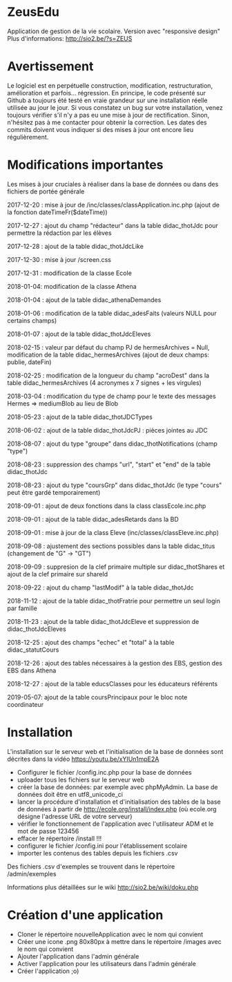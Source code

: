 ZeusEdu
=======
Application de gestion de la vie scolaire. Version avec "responsive design"
Plus d'informations: http://sio2.be/?s=ZEUS

Avertissement
=============
Le logiciel est en perpétuelle construction, modification, restructuration, amélioration et parfois... régression.
En principe, le code présenté sur Github a toujours été testé en vraie grandeur sur une installation réelle utilisée
au jour le jour.
Si vous constatez un bug sur votre installation, venez toujours vérifier s'il n'y a pas eu une mise à jour de rectification.
Sinon, n'hésitez pas à me contacter pour obtenir la correction.
Les dates des commits doivent vous indiquer si des mises à jour ont encore lieu régulièrement.

Modifications importantes
=========================
Les mises à jour cruciales à réaliser dans la base de données ou dans des fichiers de portée générale

2017-12-20 : mise à jour de /inc/classes/classApplication.inc.php (ajout de la fonction dateTimeFr($dateTime))

2017-12-27 : ajout du champ "rédacteur" dans la table didac_thotJdc pour permettre la rédaction par les élèves

2017-12-28 : ajout de la table didac_thotJdcLike

2017-12-30 : mise à jour /screen.css

2017-12-31 : modification de la classe Ecole

2018-01-04: modification de la classe Athena

2018-01-04 : ajout de la table didac_athenaDemandes

2018-01-06 : modification de la table didac_adesFaits (valeurs NULL pour certains champs)

2018-01-07 : ajout de la table didac_thotJdcEleves

2018-02-15 : valeur par défaut du champ PJ de hermesArchives = Null, modification de la table didac_hermesArchives (ajout de deux champs: publie, dateFin)

2018-02-25 : modification de la longueur du champ "acroDest" dans la table didac_hermesArchives (4 acronymes x 7 signes + les virgules)

2018-03-04 : modification du type de champ pour le texte des messages Hermes => mediumBlob au lieu de Blob

2018-05-23 : ajout de la table didac_thotJDCTypes

2018-06-02 : ajout de la table didac_thotJdcPJ : pièces jointes au JDC

2018-08-07 : ajout du type "groupe" dans didac_thotNotifications (champ "type")

2018-08-23 : suppression des champs "url", "start" et "end" de la table didac_thotJdc

2018-08-23 : ajout du type "coursGrp" dans didac_thotJdc (le type "cours" peut être gardé temporairement)

2018-09-01 : ajout de deux fonctions dans la class classEcole.inc.php

2018-09-01 : ajout de la table didac_adesRetards dans la BD

2018-09-01 : mise à jour de la class Eleve (inc/classes/classEleve.inc.php)

2018-09-08 : ajustement des sections possibles dans la table didac_titus (changement de "G" -> "GT")

2018-09-09 : suppresion de la clef primaire multiple sur didac_thotShares et ajout de la clef primaire sur shareId

2018-09-22 : ajout du champ "lastModif" à la table didac_thotJdc

2018-11-12 : ajout de la table didac_thotFratrie pour permettre un seul login par famille

2018-11-23 : ajout de la table didac_thotJdcEleve et suppression de didac_thotJdcEleves

2018-12-25 : ajout des champs "echec" et "total" à la table didac_statutCours

2018-12-26 : ajout des tables nécessaires à la gestion des EBS, gestion des EBS dans Athena

2018-12-27 : ajout de la table educsClasses pour les éducateurs référents

2019-05-07: ajout de la table coursPrincipaux pour le bloc note coordinateur

Installation
============

L'installation sur le serveur web et l'initialisation de la base de données sont décrites dans la vidéo https://youtu.be/xYIUn1mpE2A

 - Configurer le fichier /config.inc.php pour la base de données
 - uploader tous les fichiers sur le serveur web
 - créer la base de données: par exemple avec phpMyAdmin. La base de données doit être en utf8_unicode_ci
 - lancer la procédure d'installation et d'initialisation des tables de la base de données à partir de http://ecole.org/install/index.php
 (où ecole.org désigne l'adresse URL de votre serveur)
 - vérifier le fonctionnement de l'application avec l'utilisateur ADM et le mot de passe 123456
 - effacer le répertoire /install !!!
 - configurer le fichier /config.ini pour l'établissement scolaire
 - importer les contenus des tables depuis les fichiers .csv

 Des fichiers .csv d'exemples se trouvent dans le répertoire /admin/exemples

 Informations plus détaillées sur le wiki http://sio2.be/wiki/doku.php

 Création d'une application
 ==========================

 - Cloner le répertoire nouvelleApplication avec le nom qui convient
 - Créer une icone .png 80x80px à mettre dans le répertoire /images avec le nom qui convient
 - Ajouter l'application dans l'admin générale
 - Activer l'application pour les utilisateurs dans l'admin générale
 - Créer l'application ;o)
